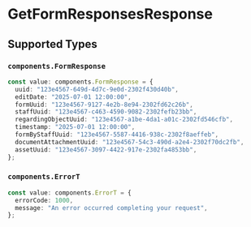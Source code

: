 # GetFormResponsesResponse


## Supported Types

### `components.FormResponse`

```typescript
const value: components.FormResponse = {
  uuid: "123e4567-649d-4d7c-9e0d-2302f430d40b",
  editDate: "2025-07-01 12:00:00",
  formUuid: "123e4567-9127-4e2b-8e94-2302fd62c26b",
  staffUuid: "123e4567-c463-4590-9082-2302fefb23bb",
  regardingObjectUuid: "123e4567-a1be-4da1-a01c-2302fd546cfb",
  timestamp: "2025-07-01 12:00:00",
  formByStaffUuid: "123e4567-5587-4416-938c-2302f8aeffeb",
  documentAttachmentUuid: "123e4567-54c3-490d-a2e4-2302f70dc2fb",
  assetUuid: "123e4567-3097-4422-917e-2302fa4853bb",
};
```

### `components.ErrorT`

```typescript
const value: components.ErrorT = {
  errorCode: 1000,
  message: "An error occurred completing your request",
};
```


